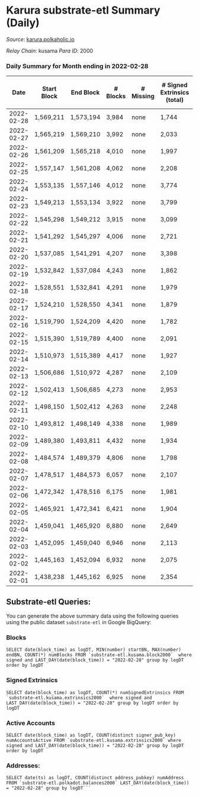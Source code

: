 # Karura substrate-etl Summary (Daily)

_Source_: [karura.polkaholic.io](https://karura.polkaholic.io)

*Relay Chain*: kusama
*Para ID*: 2000



### Daily Summary for Month ending in 2022-02-28


| Date | Start Block | End Block | # Blocks | # Missing | # Signed Extrinsics (total) | # Active Accounts | # Addresses with Balances | # Events | # Transfers | # XCM Transfers In | # XCM Transfers Out |
| ---- | ----------- | --------- | -------- | --------- | --------------------------- | ----------------- | ------------------------- | -------- | ----------- | ------------------ | ------------------- |
| 2022-02-28 | 1,569,211 | 1,573,194 | 3,984 | none | 1,744 | 257 | 78,235 | 44,286 | 4,123 ($1,581,820) | 45 ($36,024.80) | 61 ($89,849.17) |
| 2022-02-27 | 1,565,219 | 1,569,210 | 3,992 | none | 2,033 | 260 | 78,191 | 46,212 | 4,488 ($2,316,027) | 56 ($134,258) | 93 ($313,562) |
| 2022-02-26 | 1,561,209 | 1,565,218 | 4,010 | none | 1,997 | 259 | 78,105 | 46,937 | 4,682 ($1,683,960) | 71 ($113,022) | 66 ($203,648) |
| 2022-02-25 | 1,557,147 | 1,561,208 | 4,062 | none | 2,208 | 306 | 78,072 | 49,122 | 4,998 ($2,094,733) | 124 ($218,365) | 104 ($208,886) |
| 2022-02-24 | 1,553,135 | 1,557,146 | 4,012 | none | 3,774 | 473 | 78,040 | 61,272 | 7,430 ($6,786,634) | 188 ($432,404) | 141 ($476,442) |
| 2022-02-23 | 1,549,213 | 1,553,134 | 3,922 | none | 3,799 | 362 | 77,992 | 60,163 | 7,147 ($4,597,507) | 161 ($385,597) | 120 ($320,741) |
| 2022-02-22 | 1,545,298 | 1,549,212 | 3,915 | none | 3,099 | 403 | 77,969 | 55,686 | 6,135 ($6,176,257) | 105 ($243,653) | 165 ($389,773) |
| 2022-02-21 | 1,541,292 | 1,545,297 | 4,006 | none | 2,721 | 405 | 77,946 | 53,774 | 5,865 ($5,657,967) | 109 ($267,442) | 122 ($166,248) |
| 2022-02-20 | 1,537,085 | 1,541,291 | 4,207 | none | 3,398 | 540 | 77,921 | 61,017 | 7,006 ($3,798,403) | 136 ($244,212) | 148 ($362,567) |
| 2022-02-19 | 1,532,842 | 1,537,084 | 4,243 | none | 1,862 | 287 | 77,903 | 49,611 | 5,155 ($1,562,181) | 58 ($167,392) | 76 ($210,611) |
| 2022-02-18 | 1,528,551 | 1,532,841 | 4,291 | none | 1,979 | 301 | 77,875 | 51,591 | 5,658 ($2,147,464) | 92 ($567,183) | 64 ($771,435) |
| 2022-02-17 | 1,524,210 | 1,528,550 | 4,341 | none | 1,879 | 298 | 77,854 | 51,112 | 5,507 ($1,737,347) | 81 ($142,960) | 65 ($109,622) |
| 2022-02-16 | 1,519,790 | 1,524,209 | 4,420 | none | 1,782 | 318 | 77,834 | 50,842 | 5,365 ($1,292,747) | 74 ($86,392.74) | 61 ($413,818) |
| 2022-02-15 | 1,515,390 | 1,519,789 | 4,400 | none | 2,091 | 368 | 77,819 | 53,061 | 5,780 ($2,700,788) | 60 ($87,618.05) | 77 ($199,435) |
| 2022-02-14 | 1,510,973 | 1,515,389 | 4,417 | none | 1,927 | 318 | 77,804 | 52,013 | 5,585 ($2,043,325) | 64 ($67,260.81) | 56 ($89,500.76) |
| 2022-02-13 | 1,506,686 | 1,510,972 | 4,287 | none | 2,109 | 376 | 77,785 | 52,462 | 5,786 ($3,789,141) | 82 ($758,465) | 83 ($165,248) |
| 2022-02-12 | 1,502,413 | 1,506,685 | 4,273 | none | 2,953 | 559 | 77,760 | 59,229 | 7,031 ($3,723,730) | 76 ($89,379.57) | 113 ($371,519) |
| 2022-02-11 | 1,498,150 | 1,502,412 | 4,263 | none | 2,248 | 358 | 77,744 | 54,652 | 6,615 ($1,991,849) | 102 ($167,708) | 77 ($135,734) |
| 2022-02-10 | 1,493,812 | 1,498,149 | 4,338 | none | 1,989 | 343 | 77,710 | 53,554 | 6,396 ($7,626,709) | 82 ($2,023,848) | 63 ($142,071) |
| 2022-02-09 | 1,489,380 | 1,493,811 | 4,432 | none | 1,934 | 319 | 77,727 | 53,649 | 6,260 ($1,618,215) | 69 ($187,876) | 78 ($168,624) |
| 2022-02-08 | 1,484,574 | 1,489,379 | 4,806 | none | 1,798 | 292 | 77,658 | 56,245 | 6,597 ($1,999,793) | 71 ($146,833) | 76 ($296,877) |
| 2022-02-07 | 1,478,517 | 1,484,573 | 6,057 | none | 2,107 | 347 | 77,652 | 70,175 | 8,280 ($3,142,488) | 98 ($300,773) | 100 ($426,382) |
| 2022-02-06 | 1,472,342 | 1,478,516 | 6,175 | none | 1,981 | 314 | 77,624 | 70,361 | 8,311 ($1,650,422) | 54 ($91,711.14) | 83 ($230,556) |
| 2022-02-05 | 1,465,921 | 1,472,341 | 6,421 | none | 1,904 | 325 | 77,600 | 72,059 | 8,420 ($2,133,486) | 47 ($106,630) | 76 ($208,707) |
| 2022-02-04 | 1,459,041 | 1,465,920 | 6,880 | none | 2,649 | 388 | 77,580 | 83,654 | 10,703 ($3,487,662) | 87 ($157,625) | 129 ($413,360) |
| 2022-02-03 | 1,452,095 | 1,459,040 | 6,946 | none | 2,113 | 365 | 77,570 | 81,502 | 10,646 ($1,132,745) | 56 ($65,083.11) | 79 ($83,317.77) |
| 2022-02-02 | 1,445,163 | 1,452,094 | 6,932 | none | 2,075 | 360 | 77,551 | 80,963 | 10,531 ($1,945,121) | 61 ($90,982.20) | 120 ($318,526) |
| 2022-02-01 | 1,438,238 | 1,445,162 | 6,925 | none | 2,354 | 354 | 77,523 | 86,318 | 12,950 ($2,214,149) | 112 ($242,636) | 80 ($174,085) |

## Substrate-etl Queries:
You can generate the above summary data using the following queries using the public dataset `substrate-etl` in Google BigQuery:


### Blocks
```
SELECT date(block_time) as logDT, MIN(number) startBN, MAX(number) endBN, COUNT(*) numBlocks FROM `substrate-etl.kusama.block2000`  where signed and LAST_DAY(date(block_time)) = "2022-02-28" group by logDT order by logDT
```


### Signed Extrinsics
```
SELECT date(block_time) as logDT, COUNT(*) numSignedExtrinsics FROM `substrate-etl.kusama.extrinsics2000`  where signed and LAST_DAY(date(block_time)) = "2022-02-28" group by logDT order by logDT
```


### Active Accounts
```
SELECT date(block_time) as logDT, COUNT(distinct signer_pub_key) numAccountsActive FROM `substrate-etl.kusama.extrinsics2000` where signed and LAST_DAY(date(block_time)) = "2022-02-28" group by logDT order by logDT
```


### Addresses:
```
SELECT date(ts) as logDT, COUNT(distinct address_pubkey) numAddress FROM `substrate-etl.polkadot.balances2000` LAST_DAY(date(block_time)) = "2022-02-28" group by logDT```

